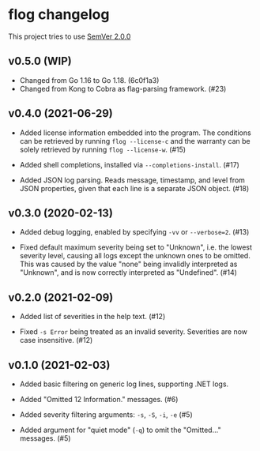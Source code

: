 <!--
SPDX-FileCopyrightText: 2021 Kalle Fagerberg

SPDX-License-Identifier: CC0-1.0
-->

# flog changelog

This project tries to use [SemVer 2.0.0](https://semver.org)

<!--
    Remember to update the version.go file whenever you add a new version.
-->

## v0.5.0 (WIP)

- Changed from Go 1.16 to Go 1.18. (6c0f1a3)
- Changed from Kong to Cobra as flag-parsing framework. (#23)

## v0.4.0 (2021-06-29)

- Added license information embedded into the program. The conditions can be
  retrieved by running `flog --license-c` and the warranty can be solely
  retrieved by running `flog --license-w`. (#15)

- Added shell completions, installed via `--completions-install`. (#17)

- Added JSON log parsing. Reads message, timestamp, and level from JSON
  properties, given that each line is a separate JSON object. (#18)

## v0.3.0 (2020-02-13)

- Added debug logging, enabled by specifying `-vv` or `--verbose=2`. (#13)

- Fixed default maximum severity being set to "Unknown", i.e. the lowest severity
  level, causing all logs except the unknown ones to be omitted. This was caused
  by the value "none" being invalidly interpreted as "Unknown", and is now
  correctly interpreted as "Undefined". (#14)

## v0.2.0 (2021-02-09)

- Added list of severities in the help text. (#12)

- Fixed `-s Error` being treated as an invalid severity. Severities are now
  case insensitive. (#12)

## v0.1.0 (2021-02-03)

- Added basic filtering on generic log lines, supporting .NET logs.

- Added "Omitted 12 Information." messages. (#6)

- Added severity filtering arguments: `-s`, `-S`, `-i`, `-e` (#5)

- Added argument for "quiet mode" (`-q`) to omit the "Omitted..." messages. (#5)

